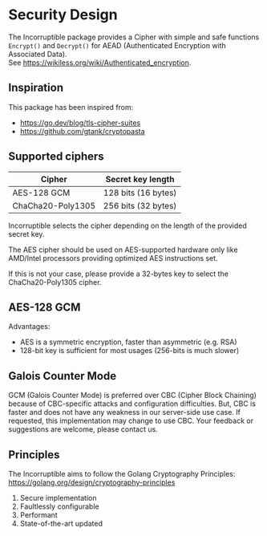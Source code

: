 # Security Design

The Incorruptible package provides a Cipher
with simple and safe functions `Encrypt()` and `Decrypt()` for
AEAD (Authenticated Encryption with Associated Data).  
See <https://wikiless.org/wiki/Authenticated_encryption>.

## Inspiration

This package has been inspired from:

- <https://go.dev/blog/tls-cipher-suites>
- <https://github.com/gtank/cryptopasta>

## Supported ciphers

Cipher            | Secret key length
------------------|--------------------
AES-128 GCM       | 128 bits (16 bytes)
ChaCha20-Poly1305 | 256 bits (32 bytes)

Incorruptible selects the cipher depending on the length of the provided secret key.

The AES cipher should be used on AES-supported hardware only
like AMD/Intel processors providing optimized AES instructions set.

If this is not your case, please provide a 32-bytes key
to select the ChaCha20-Poly1305 cipher.

## AES-128 GCM

Advantages:

- AES is a symmetric encryption, faster than asymmetric (e.g. RSA)
- 128-bit key is sufficient for most usages (256-bits is much slower)

## Galois Counter Mode

GCM (Galois Counter Mode) is preferred over CBC (Cipher Block Chaining)
because of CBC-specific attacks and configuration difficulties.
But, CBC is faster and does not have any weakness in our server-side use case.
If requested, this implementation may change to use CBC.
Your feedback or suggestions are welcome, please contact us.

## Principles

The Incorruptible aims to follow the Golang Cryptography Principles:  
<https://golang.org/design/cryptography-principles>

1. Secure implementation
2. Faultlessly configurable
3. Performant
4. State-of-the-art updated
